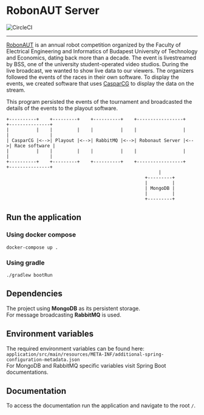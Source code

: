 # RobonAUT Server
![CircleCI](https://circleci.com/gh/BSStudio/robonaut-server/tree/main.svg?style=svg)
***
[RobonAUT](http://robonaut.aut.bme.hu/) is an annual robot competition organized by the Faculty of Electrical Engineering and Informatics of Budapest University of Technology and Economics, dating back more than a decade.
The event is livestreamed by BSS, one of the university student-operated video studios.
During the live broadcast, we wanted to show live data to our viewers.
The organizers followed the events of the races in their own software.
To display the events, we created software that uses [CasparCG](https://casparcg.com/) to display the data on the stream.

This program persisted the events of the tournament and broadcasted the details of the events to the playout software.

```
+----------+    +---------+    +----------+    +-----------------+    +---------------+
|          |    |         |    |          |    |                 |    |               |
| CasparCG |<-->| Playout |<-->| RabbitMQ |<-->| Robonaut Server |<-->| Race software |
|          |    |         |    |          |    |                 |    |               |
+----------+    +---------+    +----------+    +-----------------+    +---------------+
                                                        |
                                                   +---------+
                                                   |         |
                                                   | MongoDB |
                                                   |         |
                                                   +---------+
```

## Run the application
### Using docker compose
```shell
docker-compose up .
```

### Using gradle
```shell
./gradlew bootRun
```

## Dependencies
The project using **MongoDB** as its persistent storage.  
For message broadcasting **RabbitMQ** is used.

## Environment variables
The required environment variables can be found here:  
`application/src/main/resources/META-INF/additional-spring-configuration-metadata.json`  
For MongoDB and RabbitMQ specific variables visit Spring Boot documentations.

## Documentation
To access the documentation run the application and navigate to the root `/`.
